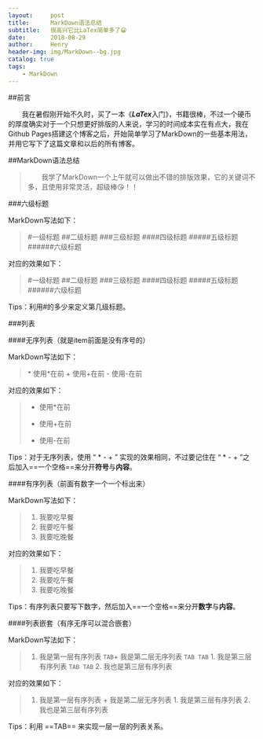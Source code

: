 ```yaml
---
layout:     post
title:      MarkDown语法总结
subtitle:   很高兴它比LaTex简单多了😁
date:       2018-08-29
author:     Henry
header-img: img/MarkDown--bg.jpg
catalog: true
tags:
    - MarkDown
---
```


##前言

&emsp;&emsp;我在暑假刚开始不久时，买了一本《***LaTex***入门》，书籍很棒，不过一个硬币的厚度确实对于一个只想更好排版的人来说，学习的时间成本实在有点大，我在Github Pages搭建这个博客之后，开始简单学习了MarkDown的一些基本用法，并用它写下了这篇文章和以后的所有博客。

##MarkDown语法总结

>&emsp;&emsp;我学了MarkDown一个上午就可以做出不错的排版效果，它的关键词不多，且使用非常灵活，超级棒😘！！

###六级标题

MarkDown写法如下：

>\#一级标题
>\##二级标题
>\###三级标题
>\####四级标题
>\#####五级标题
>\######六级标题

对应的效果如下：

>#一级标题
>##二级标题
>###三级标题
>####四级标题
>#####五级标题
>######六级标题

Tips：利用#的多少来定义第几级标题。

###列表

####无序列表（就是item前面是没有序号的）

MarkDown写法如下：

>\* 使用*在前
>\+ 使用+在前
>\- 使用-在前

对应的效果如下：

>* 使用*在前
>+ 使用+在前
>- 使用-在前

Tips：对于无序列表，使用 “ * - + ” 实现的效果相同，不过要记住在 “ * - + ”之后加入==一个空格==来分开**符号**与**内容**。

####有序列表（前面有数字一个一个标出来）

MarkDown写法如下：

>1. 我要吃早餐
>2. 我要吃午餐
>3. 我要吃晚餐

对应的效果如下：

>1. 我要吃早餐
>2. 我要吃午餐
>3. 我要吃晚餐

Tips：有序列表只要写下数字，然后加入==一个空格==来分开**数字**与**内容**。

####列表嵌套（有序无序可以混合嵌套）

MarkDown写法如下：

>1. 我是第一层有序列表
>`TAB`\+ 我是第二层无序列表
	`TAB TAB`	1. 我是第三层有序列表
      `TAB TAB` 2. 我也是第三层有序列表

对应的效果如下：

>1. 我是第一层有序列表
    + 我是第二层无序列表
        1. 我是第三层有序列表
        2. 我也是第三层有序列表

Tips：利用 ==TAB== 来实现一层一层的列表关系。

